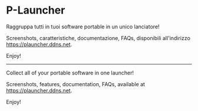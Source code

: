 # P-Launcher

Raggruppa tutti in tuoi software portable in un unico lanciatore!

Screenshots, caratteristiche, documentazione, FAQs, disponibili all'indirizzo https://plauncher.ddns.net.

Enjoy!

---

Collect all of your portable software in one launcher!

Screenshots, features, documentation, FAQs, available at https://plauncher.ddns.net.

Enjoy!
